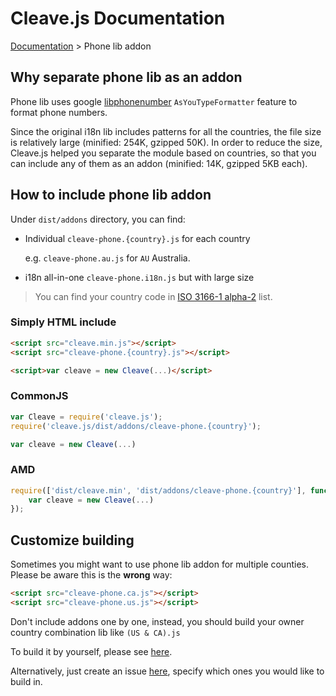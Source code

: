 # Cleave.js Documentation 

[Documentation](https://github.com/nosir/cleave.js/blob/master/doc/doc.md) > Phone lib addon

## Why separate phone lib as an addon

Phone lib uses google [libphonenumber](https://github.com/googlei18n/libphonenumber/) `AsYouTypeFormatter` feature to format phone numbers. 

Since the original i18n lib includes patterns for all the countries, the file size is relatively large (minified: 254K, gzipped 50K). In order to reduce the size, Cleave.js helped you separate the module based on countries, so that you can include any of them as an addon (minified: 14K, gzipped 5KB each).

## How to include phone lib addon

Under `dist/addons` directory, you can find:

- Individual `cleave-phone.{country}.js` for each country

    e.g. `cleave-phone.au.js` for `AU` Australia.

- i18n all-in-one `cleave-phone.i18n.js` but with large size

> You can find your country code in [ISO 3166-1 alpha-2](https://en.wikipedia.org/wiki/ISO_3166-1_alpha-2#Officially_assigned_code_elements) list.

### Simply HTML include

```html
<script src="cleave.min.js"></script>
<script src="cleave-phone.{country}.js"></script>

<script>var cleave = new Cleave(...)</script>
```

### CommonJS

```javascript
var Cleave = require('cleave.js');
require('cleave.js/dist/addons/cleave-phone.{country}');

var cleave = new Cleave(...)
```

### AMD

```javascript
require(['dist/cleave.min', 'dist/addons/cleave-phone.{country}'], function (Cleave) {
    var cleave = new Cleave(...)
});
```

## Customize building

Sometimes you might want to use phone lib addon for multiple counties. Please be aware this is the **wrong** way:

```html
<script src="cleave-phone.ca.js"></script>
<script src="cleave-phone.us.js"></script>
```

Don't include addons one by one, instead, you should build your owner country combination lib like `(US & CA).js`

To build it by yourself, please see [here](https://github.com/nosir/libphonenumber-country-metadata#build-phone-type-formatterjs-for-cleavejs).

Alternatively, just create an issue [here](https://github.com/nosir/cleave.js/issues), specify which ones you would like to build in.
